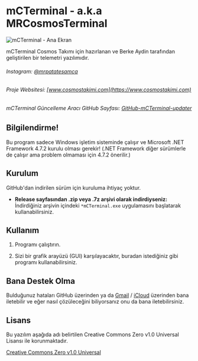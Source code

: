 # mCTerminal - a.k.a MRCosmosTerminal

![mCTerminal - Ana Ekran](/images/anaekran.png)

mCTerminal Cosmos Takımı için hazırlanan ve Berke Aydin tarafından geliştirilen bir telemetri yazılımıdır.
###### Instagram: [@mrpatatesamca](https://www.instagram.com/mrpatatesamca)
###### Proje Websitesi: [www.cosmostakimi.com](https://www.cosmostakimi.com)
###### mCTerminal Güncelleme Aracı GitHub Sayfası: [GitHub-mCTerminal-updater](https://github.com/mrpatatesamca/mCTerminal-updater)


## Bilgilendirme!

Bu program sadece Windows işletim sisteminde çalışır ve Microsoft .NET Framework 4.7.2 kurulu olması gerekir! (.NET Framework diğer sürümlerle de çalışır ama problem olmaması için 4.7.2 önerilir.)

## Kurulum

GitHub'dan indirilen sürüm için kuruluma ihtiyaç yoktur.

- **Release sayfasından .zip veya .7z arşivi olarak indirdiyseniz:**
İndirdiğiniz arşivin içindeki `*mCTerminal.exe` uygulamasını başlatarak kullanabilirsiniz.


## Kullanım

1. Programı çalıştırın.

2. Sizi bir grafik arayüzü (GUI) karşılayacaktır, buradan istediğiniz gibi programı kullanabilirsiniz.

## Bana Destek Olma
Bulduğunuz hataları GitHub üzerinden ya da [Gmail](mailto:berkeaydin618@gmail.com) / [iCloud](mailto:berke_aydin61@icloud.com) üzerinden bana iletebilir ve eğer nasıl çözüleceğini biliyorsanız onu da bana iletebilirsiniz.

## Lisans
Bu yazılım aşağıda adı belirtilen Creative Commons Zero v1.0 Universal Lisansı ile korunmaktadır.

[Creative Commons Zero v1.0 Universal](https://creativecommons.org/publicdomain/zero/1.0/legalcode)
